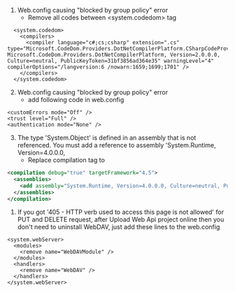 1. Web.config causing "blocked by group policy" error
    * Remove all codes between  <system.codedom> tag
```
  <system.codedom>
    <compilers>
      <compiler language="c#;cs;csharp" extension=".cs" type="Microsoft.CodeDom.Providers.DotNetCompilerPlatform.CSharpCodeProvider, Microsoft.CodeDom.Providers.DotNetCompilerPlatform, Version=2.0.0.0, Culture=neutral, PublicKeyToken=31bf3856ad364e35" warningLevel="4" compilerOptions="/langversion:6 /nowarn:1659;1699;1701" />
    </compilers>
  </system.codedom>
```
2. Web.config causing "blocked by group policy" error
      * add following code in web.config
     
```
<customErrors mode="Off" />
<trust level="Full" />
<authentication mode="None" />
```
3. The type 'System.Object' is defined in an assembly that is not referenced. You must add a reference to assembly 'System.Runtime, Version=4.0.0.0,
    * Replace compilation tag to 
```xml 
<compilation debug="true" targetFramework="4.5">
  <assemblies>
    <add assembly="System.Runtime, Version=4.0.0.0, Culture=neutral, PublicKeyToken=b03f5f7f11d50a3a" />
  </assemblies>
</compilation>
```
1. If you got '405 - HTTP verb used to access this page is not allowed' for PUT and DELETE request, after Upload Web Api project online
then you don't need to uninstall WebDAV, just add these lines to the web.config
```
<system.webServer>
  <modules>
    <remove name="WebDAVModule" />
  </modules>
  <handlers>
    <remove name="WebDAV" />
  </handlers>
</system.webServer>
```


   

